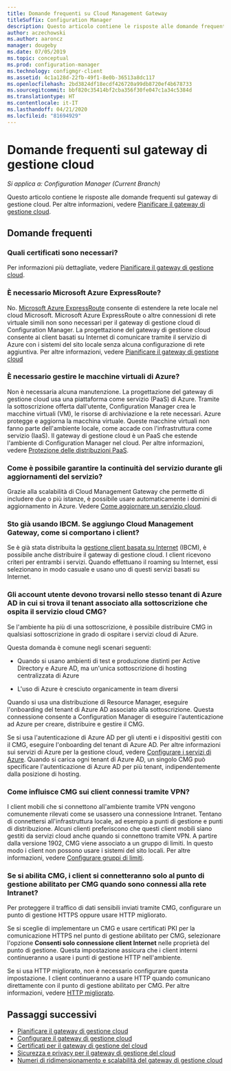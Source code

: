 ```yaml
---
title: Domande frequenti su Cloud Management Gateway
titleSuffix: Configuration Manager
description: Questo articolo contiene le risposte alle domande frequenti sul gateway di gestione cloud
author: aczechowski
ms.author: aaroncz
manager: dougeby
ms.date: 07/05/2019
ms.topic: conceptual
ms.prod: configuration-manager
ms.technology: configmgr-client
ms.assetid: 4c1a128d-22fb-49f1-8e0b-36513a8dc117
ms.openlocfilehash: 2bd3824df18ecdf426720a99db8720ef4b678733
ms.sourcegitcommit: bbf820c35414bf2cba356f30fe047c1a34c5384d
ms.translationtype: HT
ms.contentlocale: it-IT
ms.lasthandoff: 04/21/2020
ms.locfileid: "81694929"
---
```

# <a name="frequently-asked-questions-about-the-cloud-management-gateway"></a>Domande frequenti sul gateway di gestione cloud

*Si applica a: Configuration Manager (Current Branch)*

Questo articolo contiene le risposte alle domande frequenti sul gateway di gestione cloud. Per altre informazioni, vedere [Pianificare il gateway di gestione cloud](plan-cloud-management-gateway.md).


## <a name="frequently-asked-questions"></a>Domande frequenti

### <a name="what-certificates-do-i-need"></a>Quali certificati sono necessari?

Per informazioni più dettagliate, vedere [Pianificare il gateway di gestione cloud](certificates-for-cloud-management-gateway.md).


### <a name="do-i-need-azure-expressroute"></a>È necessario Microsoft Azure ExpressRoute?

No. [Microsoft Azure ExpressRoute](/azure/expressroute/expressroute-introduction) consente di estendere la rete locale nel cloud Microsoft. Microsoft Azure ExpressRoute o altre connessioni di rete virtuale simili non sono necessari per il gateway di gestione cloud di Configuration Manager. La progettazione del gateway di gestione cloud consente ai client basati su Internet di comunicare tramite il servizio di Azure con i sistemi del sito locale senza alcuna configurazione di rete aggiuntiva. Per altre informazioni, vedere [Pianificare il gateway di gestione cloud](plan-cloud-management-gateway.md)

<!-- SCCMDocs#1659 -->

### <a name="do-i-need-to-maintain-the-azure-virtual-machines"></a>È necessario gestire le macchine virtuali di Azure?

Non è necessaria alcuna manutenzione. La progettazione del gateway di gestione cloud usa una piattaforma come servizio (PaaS) di Azure. Tramite la sottoscrizione offerta dall'utente, Configuration Manager crea le macchine virtuali (VM), le risorse di archiviazione e la rete necessari. Azure protegge e aggiorna la macchina virtuale. Queste macchine virtuali non fanno parte dell'ambiente locale, come accade con l'infrastruttura come servizio (IaaS). Il gateway di gestione cloud è un PaaS che estende l'ambiente di Configuration Manager nel cloud. Per altre informazioni, vedere [Protezione delle distribuzioni PaaS](/azure/security/security-paas-deployments).


### <a name="how-can-i-ensure-service-continuity-during-service-updates"></a>Come è possibile garantire la continuità del servizio durante gli aggiornamenti del servizio?

Grazie alla scalabilità di Cloud Management Gateway che permette di includere due o più istanze, è possibile usare automaticamente i domini di aggiornamento in Azure. Vedere [Come aggiornare un servizio cloud](/azure/cloud-services/cloud-services-update-azure-service).


### <a name="im-already-using-ibcm-if-i-add-cmg-how-do-clients-behave"></a>Sto già usando IBCM. Se aggiungo Cloud Management Gateway, come si comportano i client?

Se è già stata distribuita la [gestione client basata su Internet](../plan-internet-based-client-management.md) (IBCM), è possibile anche distribuire il gateway di gestione cloud. I client ricevono criteri per entrambi i servizi. Quando effettuano il roaming su Internet, essi selezionano in modo casuale e usano uno di questi servizi basati su Internet.


### <a name="do-the-user-accounts-have-to-be-in-the-same-azure-ad-tenant-as-the-tenant-associated-with-the-subscription-that-hosts-the-cmg-cloud-service"></a>Gli account utente devono trovarsi nello stesso tenant di Azure AD in cui si trova il tenant associato alla sottoscrizione che ospita il servizio cloud CMG?
<!--SCCMDocs-pr issue #2873-->
Se l'ambiente ha più di una sottoscrizione, è possibile distribuire CMG in qualsiasi sottoscrizione in grado di ospitare i servizi cloud di Azure. 

Questa domanda è comune negli scenari seguenti:  

- Quando si usano ambienti di test e produzione distinti per Active Directory e Azure AD, ma un'unica sottoscrizione di hosting centralizzata di Azure  

- L'uso di Azure è cresciuto organicamente in team diversi  

Quando si usa una distribuzione di Resource Manager, eseguire l'onboarding del tenant di Azure AD associato alla sottoscrizione. Questa connessione consente a Configuration Manager di eseguire l'autenticazione ad Azure per creare, distribuire e gestire il CMG.  

Se si usa l'autenticazione di Azure AD per gli utenti e i dispositivi gestiti con il CMG, eseguire l'onboarding del tenant di Azure AD. Per altre informazioni sui servizi di Azure per la gestione cloud, vedere [Configurare i servizi di Azure](../../../servers/deploy/configure/azure-services-wizard.md). Quando si carica ogni tenant di Azure AD, un singolo CMG può specificare l'autenticazione di Azure AD per più tenant, indipendentemente dalla posizione di hosting.

### <a name="how-does-cmg-affect-my-clients-connected-via-vpn"></a>Come influisce CMG sui client connessi tramite VPN?

I client mobili che si connettono all'ambiente tramite VPN vengono comunemente rilevati come se usassero una connessione Intranet. Tentano di connettersi all'infrastruttura locale, ad esempio a punti di gestione e punti di distribuzione. Alcuni clienti preferiscono che questi client mobili siano gestiti da servizi cloud anche quando si connettono tramite VPN. A partire dalla versione 1902, CMG viene associato a un gruppo di limiti. In questo modo i client non possono usare i sistemi del sito locali. Per altre informazioni, vedere [Configurare gruppi di limiti](setup-cloud-management-gateway.md#configure-boundary-groups).

### <a name="if-i-enable-a-cmg-will-my-clients-only-connect-to-the-cmg-enabled-management-point-when-theyre-connected-to-the-intranet"></a>Se si abilita CMG, i client si connetteranno solo al punto di gestione abilitato per CMG quando sono connessi alla rete Intranet?

Per proteggere il traffico di dati sensibili inviati tramite CMG, configurare un punto di gestione HTTPS oppure usare HTTP migliorato.

Se si sceglie di implementare un CMG e usare certificati PKI per la comunicazione HTTPS nel punto di gestione abilitato per CMG, selezionare l'opzione **Consenti solo connessione client Internet** nelle proprietà del punto di gestione. Questa impostazione assicura che i client interni continueranno a usare i punti di gestione HTTP nell'ambiente.

Se si usa HTTP migliorato, non è necessario configurare questa impostazione. I client continueranno a usare HTTP quando comunicano direttamente con il punto di gestione abilitato per CMG. Per altre informazioni, vedere [HTTP migliorato](../../../plan-design/hierarchy/enhanced-http.md).

## <a name="next-steps"></a>Passaggi successivi

- [Pianificare il gateway di gestione cloud](plan-cloud-management-gateway.md)
- [Configurare il gateway di gestione cloud](setup-cloud-management-gateway.md)
- [Certificati per il gateway di gestione del cloud](certificates-for-cloud-management-gateway.md)
- [Sicurezza e privacy per il gateway di gestione del cloud](security-and-privacy-for-cloud-management-gateway.md)
- [Numeri di ridimensionamento e scalabilità del gateway di gestione cloud](../../../plan-design/configs/size-and-scale-numbers.md#bkmk_cmg)
